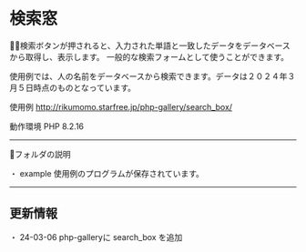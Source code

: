# 検索窓

💁‍♂️検索ボタンが押されると、入力された単語と一致したデータをデータベースから取得し、表示します。
一般的な検索フォームとして使うことができます。

使用例では、人の名前をデータベースから検索できます。データは２０２４年３月５日時点のものとなっています。

使用例
http://rikumomo.starfree.jp/php-gallery/search_box/

動作環境
PHP 8.2.16

***

📁フォルダの説明

・ example
使用例のプログラムが保存されています。

***

## 更新情報
・ 24-03-06
php-galleryに search_box を追加

